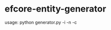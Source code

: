 # efcore-entity-generator
usage: python generator.py -i <inputfile> -n <namespace> -c <dbcontext name>
